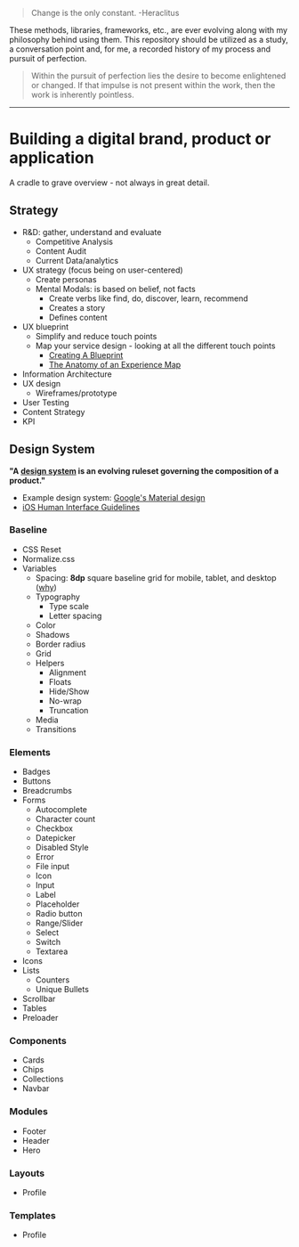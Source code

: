 > Change is the only constant.
> -Heraclitus

These methods, libraries, frameworks, etc., are ever evolving along with my philosophy behind using them. This repository should be utilized as a study, a conversation point and, for me, a recorded history of my process and pursuit of perfection.

> Within the pursuit of perfection lies the desire to become enlightened or changed. If that impulse is not present within the work, then the work is inherently pointless.

---

# Building a digital brand, product or application

A cradle to grave overview - not always in great detail.

## Strategy

- R&D: gather, understand and evaluate
  - Competitive Analysis
  - Content Audit
  - Current Data/analytics
- UX strategy (focus being on user-centered)
  - Create personas
  - Mental Modals: is based on belief, not facts
    - Create verbs like find, do, discover, learn, recommend
    - Creates a story
    - Defines content
- UX blueprint
  - Simplify and reduce touch points
  - Map your service design - looking at all the different touch points
    - [Creating A Blueprint](http://www.redassociates.com/perspectives-posts/2015/10/2/great-customer-experiences-creating-a-blueprint-for-an-improved-customer-experience)
    - [The Anatomy of an Experience Map](http://adaptivepath.org/ideas/the-anatomy-of-an-experience-map/)
- Information Architecture
- UX design
  - Wireframes/prototype
- User Testing
- Content Strategy
- KPI

## Design System

**"A [design system](https://medium.freecodecamp.com/how-to-construct-a-design-system-864adbf2a117#.wub5o39cf) is an evolving ruleset governing the composition of a product."**
- Example design system: [Google's Material design](https://material.io/)
- [iOS Human Interface Guidelines](https://developer.apple.com/ios/human-interface-guidelines/overview/design-principles/)

### Baseline

- CSS Reset
- Normalize.css
- Variables
  - Spacing: **8dp** square baseline grid for mobile, tablet, and desktop ([why](https://builttoadapt.io/intro-to-the-8-point-grid-system-d2573cde8632#.1e5fcysyy))
  - Typography
    - Type scale
    - Letter spacing
  - Color
  - Shadows
  - Border radius
  - Grid
  - Helpers
    - Alignment
    - Floats
    - Hide/Show
    - No-wrap
    - Truncation
  - Media
  - Transitions

### Elements

- Badges
- Buttons
- Breadcrumbs
- Forms
  - Autocomplete
  - Character count
  - Checkbox
  - Datepicker
  - Disabled Style
  - Error
  - File input
  - Icon
  - Input
  - Label
  - Placeholder
  - Radio button
  - Range/Slider
  - Select
  - Switch
  - Textarea
- Icons
- Lists
  - Counters
  - Unique Bullets
- Scrollbar
- Tables
- Preloader

### Components

- Cards
- Chips
- Collections
- Navbar

### Modules

- Footer
- Header
- Hero

### Layouts

- Profile

### Templates

- Profile

